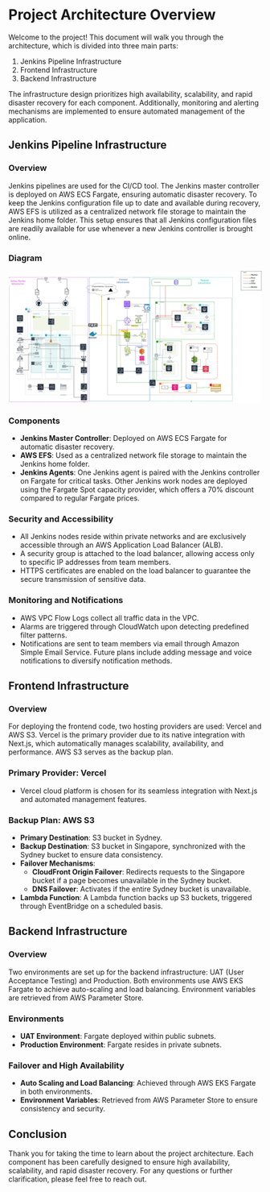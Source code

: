 # Project Architecture Overview

Welcome to the project! This document will walk you through the architecture, which is divided into three main parts:
1. Jenkins Pipeline Infrastructure
2. Frontend Infrastructure
3. Backend Infrastructure

The infrastructure design prioritizes high availability, scalability, and rapid disaster recovery for each component. Additionally, monitoring and alerting mechanisms are implemented to ensure automated management of the application.

## Jenkins Pipeline Infrastructure

### Overview
Jenkins pipelines are used for the CI/CD tool. The Jenkins master controller is deployed on AWS ECS Fargate, ensuring automatic disaster recovery. To keep the Jenkins configuration file up to date and available during recovery, AWS EFS is utilized as a centralized network file storage to maintain the Jenkins home folder. This setup ensures that all Jenkins configuration files are readily available for use whenever a new Jenkins controller is brought online.
### Diagram
![Infrastructure Diagram](./devops_infra.jpg)

### Components
- **Jenkins Master Controller**: Deployed on AWS ECS Fargate for automatic disaster recovery.
- **AWS EFS**: Used as a centralized network file storage to maintain the Jenkins home folder.
- **Jenkins Agents**: One Jenkins agent is paired with the Jenkins controller on Fargate for critical tasks. Other Jenkins work nodes are deployed using the Fargate Spot capacity provider, which offers a 70% discount compared to regular Fargate prices.

### Security and Accessibility
- All Jenkins nodes reside within private networks and are exclusively accessible through an AWS Application Load Balancer (ALB).
- A security group is attached to the load balancer, allowing access only to specific IP addresses from team members.
- HTTPS certificates are enabled on the load balancer to guarantee the secure transmission of sensitive data.

### Monitoring and Notifications
- AWS VPC Flow Logs collect all traffic data in the VPC.
- Alarms are triggered through CloudWatch upon detecting predefined filter patterns.
- Notifications are sent to team members via email through Amazon Simple Email Service. Future plans include adding message and voice notifications to diversify notification methods.

## Frontend Infrastructure

### Overview
For deploying the frontend code, two hosting providers are used: Vercel and AWS S3. Vercel is the primary provider due to its native integration with Next.js, which automatically manages scalability, availability, and performance. AWS S3 serves as the backup plan.

### Primary Provider: Vercel
- Vercel cloud platform is chosen for its seamless integration with Next.js and automated management features.

### Backup Plan: AWS S3
- **Primary Destination**: S3 bucket in Sydney.
- **Backup Destination**: S3 bucket in Singapore, synchronized with the Sydney bucket to ensure data consistency.
- **Failover Mechanisms**:
  - **CloudFront Origin Failover**: Redirects requests to the Singapore bucket if a page becomes unavailable in the Sydney bucket.
  - **DNS Failover**: Activates if the entire Sydney bucket is unavailable.
- **Lambda Function**: A Lambda function backs up S3 buckets, triggered through EventBridge on a scheduled basis.

## Backend Infrastructure

### Overview
Two environments are set up for the backend infrastructure: UAT (User Acceptance Testing) and Production. Both environments use AWS EKS Fargate to achieve auto-scaling and load balancing. Environment variables are retrieved from AWS Parameter Store.

### Environments
- **UAT Environment**: Fargate deployed within public subnets.
- **Production Environment**: Fargate resides in private subnets.

### Failover and High Availability
- **Auto Scaling and Load Balancing**: Achieved through AWS EKS Fargate in both environments.
- **Environment Variables**: Retrieved from AWS Parameter Store to ensure consistency and security.

## Conclusion

Thank you for taking the time to learn about the project architecture. Each component has been carefully designed to ensure high availability, scalability, and rapid disaster recovery. For any questions or further clarification, please feel free to reach out.

